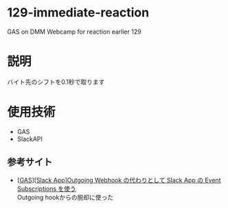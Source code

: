 # 129-immediate-reaction
GAS on DMM Webcamp for reaction earlier 129

# 説明
バイト先のシフトを0.1秒で取ります

# 使用技術
- GAS
- SlackAPI

## 参考サイト
- [[GAS][Slack App]Outgoing Webhook の代わりとして Slack App の Event Subscriptions を使う](https://etauthenonprogrammercoder.tumblr.com/post/185572851353/gasslack-appoutgoing-webhook-%E3%81%AE%E4%BB%A3%E3%82%8F%E3%82%8A%E3%81%A8%E3%81%97%E3%81%A6-event)<br>
Outgoing hookからの脱却に使った
